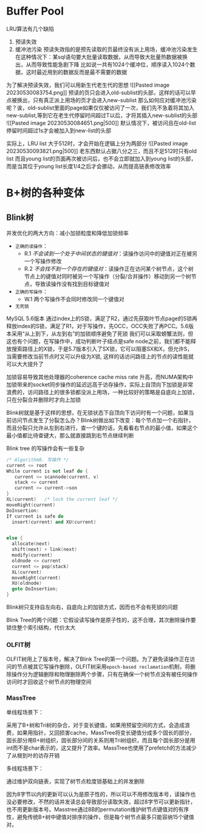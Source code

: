 

# Buffer Pool

LRU算法有几个缺陷
1. 预读失效
2. 缓冲池污染
预读失效指的是预先读取的页最终没有派上用场，缓冲池污染发生在这种情况下：某sql语句要大批量读取数据，从而导致大批量热数据被换出，从而导致性能急剧下降
比如说一共有1024个缓冲位，顺序读入1024个数据，这时最近用到的数据反而是最不需要的数据

为了解决预读失效，我们可以用新生代老生代的思想
![[Pasted image 20230530083754.png]]
预读的页只会进入old-sublist的头部，这样的话可以早点被换出，只有真正派上用场的页才会进入new-sublist
那么如何应对缓冲池污染呢？诶，old-sublist里面的page如果仅仅被访问了一次，我们先不急着将其加入new-sublist,等到它在老生代停留时间超过T以后，才将其插入new-sublist的头部
![[Pasted image 20230530084651.png|500]]
默认情况下，被访问且在old-list停留时间超过1s才会被加入到new-list的头部

实际上，LRU list 大于512时，才会开始在逻辑上分为两部分
![[Pasted image 20230530093821.png|500]]
老东西默认占据八分之三，而且不足512时只有old list
而且young list的页面再次被访问后，也不会立即就加入到young list的头部，而是当其位于young list长度1/4之后才会挪动，从而提高链表修改效率


# B+树的各种变体

## Blink树

并发优化的两大方向：减小加锁粒度和降低加锁频率

- `正确的读操作`：
    - R.1 _不会读到一个处于中间状态的键值对_：读操作访问中的键值对正在被另一个写操作修改
    - R.2 _不会找不到一个存在的键值对_：读操作正在访问某个树节点，这个树节点上的键值对同时被另一个写操作（分裂/合并操作）移动到另一个树节点，导致读操作没有找到目标键值对
- `正确的写操作`：
    - W.1 两个写操作不会同时修改同一个键值对
- `无死锁`

MySQL 5.6版本 通过index上的S锁，满足了R2，通过先获取叶节点page的S锁再释放index的S锁，满足了R1，对于写操作，先OCC，OCC失败了再PCC。5.6版本采用“从上到下，从左到右”的加锁顺序避免了死锁
我们可以采取螃蟹法则，但这也有个问题，在写操作中，成功判断叶子结点是safe node之前，我们都不能释放搜索路径上的X锁，于是5.7版本引入了SX锁，它可以阻塞SX和X，但允许S，当需要修改当前节点时又可以升级为X锁, 这样的话访问路径上的节点的读性能就可以大大提升了

加锁容易导致其他处理器的coherence cache miss rate 升高，而NUMA架构中加锁带来的socket同步操作的延迟远高于访存操作，实际上自顶向下加锁是非常浪费的，访问路径上的很多锁都没派上用场，一种比较好的策略是自底向上加锁，只在分裂合并删除时才向上加锁

Blink树就是基于这样的思想，在无锁状态下自顶向下访问时有一个问题，如果当前访问节点发生了分裂怎么办？Blink树做出如下改变：每个节点加一个右指针，而且分裂只允许从左到右进行，查一个键的话，先看看右节点的最小值，如果这个最小值都比待查键大，那么就直接跳到右节点继续判断

Blink tree 的写操作会有一些复杂

```cpp
/* Algorithm8. 写操作 */
current <= root                                  
While current is not leaf do {             
   current <= scannode(current, v)     
   stack <= current                           
   current <= current->son                 
}                                                          
XL(current)   /* lock the current leaf */ 
moveRight(current)                             
DoInsertion:                                        
If current is safe do                                       
  insert(current) and XU(current)    


else {
  allocate(next)
  shift(next) + link(next)
  modify(current)
  oldnode <= current
  current <= pop(stack)
  XL(current)
  moveRight(current) 
  XU(oldnode)
  goto DoInsertion; 
} 
```


Blink树只支持自左向右，自底向上的加锁方式，因而也不会有死锁的问题

Blink Tree的两个问题：它假设读写操作是原子性的，这不合理，其次删除操作要锁住整个索引结构，代价太大
### OLFIT树

OLFIT树用上了版本号，解决了Blink Tree的第一个问题。为了避免读操作正在访问的节点被其它写操作删除，OLFIT树采用`epoch-based reclamation`机制，将删除操作分为逻辑删除和物理删除两个步骤，只有在确保一个树节点没有被任何操作访问时才回收这个树节点的物理空间

### MassTree

单线程场景下：

采用了B+树和Tri树的杂合，对于变长键值，如果用预留空间的方式，会造成浪费，如果用指针，又回损害cache，MassTree将变长键值分成多个固长的部分，固长部分用B+树组织，固长部分间的关系则用Tri树组织，而且每个固长部分是用int而不是char表示的，这又提升了效率。MassTree也使用了prefetch的方法减少了从根到叶的访存开销

多线程场景下：

通过维护双向链表，实现了树节点粒度锁基础上的并发删除

因为8字节以内的更新可以认为是原子性的，所以可以不用修改版本号，读操作也没必要修改，不然的话并发读总会导致部分读取失效，超过8字节可以更新指针，也不用更新版本号。Masstree通过8B的permutation维护树节点键值对的有序性，避免传统B+树中键值对排序的操作，但是每个树节点最多只能容纳15个键值对。

